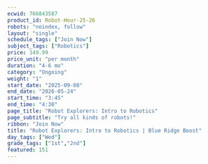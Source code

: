 ```yaml
---
ecwid: 766843587
product_id: Robot-Hour-25-26
robots: "noindex, follow"
layout: "single"
schedule_tags: ["Join Now"]
subject_tags: ["Robotics"]
price: 149.99
price_unit: "per month"
duration: "4-6 mo"
category: "Ongoing"
weight: "1"
start_date: "2025-09-08"
end_date: "2026-05-24"
start_time: "3:45"
end_time: "4:30"
page_title: "Robot Explorers: Intro to Robotics"
page_subtitle: "Try all kinds of robots!"
ribbon: "Join Now"
title: "Robot Explorers: Intro to Robotics | Blue Ridge Boost"
day_tags: ["Wed"]
grade_tags: ["1st","2nd"]
featured: 151
---
```

